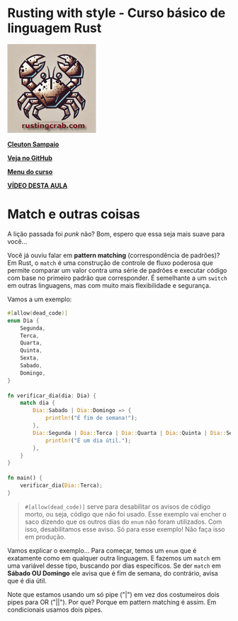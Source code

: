 # Rusting with style - Curso básico de linguagem Rust

<img src="../../rusting-crab-logo.png" alt="Descrição da imagem" style="height: 200px;">

[**Cleuton Sampaio**](https://linkedin.com/in/cleutonsampaio)

[**Veja no GitHub**](https://github.com/cleuton/rustingcrab)

[**Menu do curso**](../)

[**VÍDEO DESTA AULA**]()

# Match e outras coisas

A lição passada foi *punk* não? Bom, espero que essa seja mais suave para você... 

Você já ouviu falar em **pattern matching** (correspondência de padrões)? Em Rust, o `match` é uma construção de controle de fluxo poderosa que permite comparar um valor contra uma série de padrões e executar código com base no primeiro padrão que corresponder. É semelhante a um `switch` em outras linguagens, mas com muito mais flexibilidade e segurança.

Vamos a um exemplo: 

```rust
#[allow(dead_code)]
enum Dia {
    Segunda,
    Terca,
    Quarta,
    Quinta,
    Sexta,
    Sabado,
    Domingo,
}

fn verificar_dia(dia: Dia) {
    match dia {
        Dia::Sabado | Dia::Domingo => {
            println!("É fim de semana!");
        },
        Dia::Segunda | Dia::Terca | Dia::Quarta | Dia::Quinta | Dia::Sexta => {
            println!("É um dia útil.");
        },
    }
}

fn main() {
    verificar_dia(Dia::Terca);
}
```

> `#[allow(dead_code)]` serve para desabilitar os avisos de código morto, ou seja, código que não foi usado. Esse exemplo vai encher o saco dizendo que os outros dias do `enum` não foram utilizados. Com isso, desabilitamos esse aviso. Só para esse exemplo! Não faça isso em produção. 

Vamos explicar o exemplo... Para começar, temos um `enum` que é exatamente como em qualquer outra linguagem. E fazemos um `match` em uma variável desse tipo, buscando por dias específicos. Se der `match` em **Sábado OU Domingo** ele avisa que é fim de semana, do contrário, avisa que é dia útil.

Note que estamos usando um só pipe ("|") em vez dos costumeiros dois pipes para OR ("||"). Por que? Porque em pattern matching é assim. Em condicionais usamos dois pipes. 


